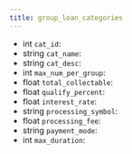 ```yaml
---
title: group_loan_categories  
---
```


- int `cat_id`:
- string `cat_name`:
- string `cat_desc`:
- int `max_num_per_group`:
- float `total_collectable`:
- float `qualify_percent`:
- float `interest_rate`:
- string `processing_symbol`:
- float `processing_fee`:
- string `payment_mode`:
- int `max_duration`:
